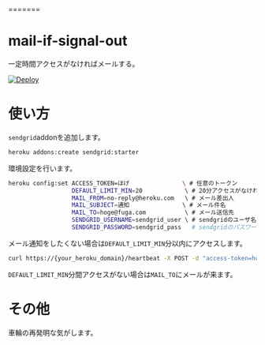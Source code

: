 =======
# mail-if-signal-out

一定時間アクセスがなければメールする。

[![Deploy](http://www.herokucdn.com/deploy/button.png)](https://heroku.com/deploy)

# 使い方

`sendgrid`addonを追加します。
``` bash
heroku addons:create sendgrid:starter
```

環境設定を行います。
``` bash
heroku config:set ACCESS_TOKEN=ほげ               \ # 任意のトークン
                  DEFAULT_LIMIT_MIN=20            \ # 20分アクセスがなければメール
                  MAIL_FROM=no-reply@heroku.com   \ # メール差出人
                  MAIL_SUBJECT=通知               \ # メール件名
                  MAIL_TO=hoge@fuga.com           \ # メール送信先
                  SENDGRID_USERNAME=sendgrid_user \ # sendgridのユーザ名
                  SENDGRID_PASSWORD=sendgrid_pass   # sendgridのパスワード
```

メール通知をしたくない場合は`DEFAULT_LIMIT_MIN`分以内にアクセスします。
``` bash
curl https://{your_heroku_domain}/heartbeat -X POST -d "access-token=hoge"
```

`DEFAULT_LIMIT_MIN`分間アクセスがない場合は`MAIL_TO`にメールが来ます。

# その他
車輪の再発明な気がします。
